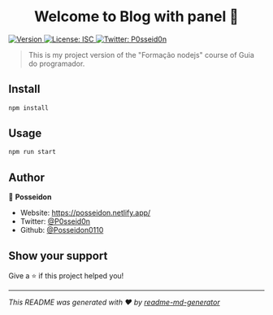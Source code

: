 <h1 align="center">Welcome to Blog with panel 👋</h1>
<p>
  <a href="https://www.npmjs.com/package/Blog with panel" target="_blank">
    <img alt="Version" src="https://img.shields.io/npm/v/Blog with panel.svg">
  </a>
  <a href="#" target="_blank">
    <img alt="License: ISC" src="https://img.shields.io/badge/License-ISC-yellow.svg" />
  </a>
  <a href="https://twitter.com/P0sseid0n" target="_blank">
    <img alt="Twitter: P0sseid0n" src="https://img.shields.io/twitter/follow/P0sseid0n.svg?style=social" />
  </a>
</p>

> This is my project version of the &#34;Formação nodejs&#34; course of Guia do programador.

## Install

```sh
npm install
```

## Usage

```sh
npm run start
```

## Author

👤 **Posseidon**

* Website: https://posseidon.netlify.app/
* Twitter: [@P0sseid0n](https://twitter.com/P0sseid0n)
* Github: [@Posseidon0110](https://github.com/Posseidon0110)

## Show your support

Give a ⭐️ if this project helped you!

***
_This README was generated with ❤️ by [readme-md-generator](https://github.com/kefranabg/readme-md-generator)_